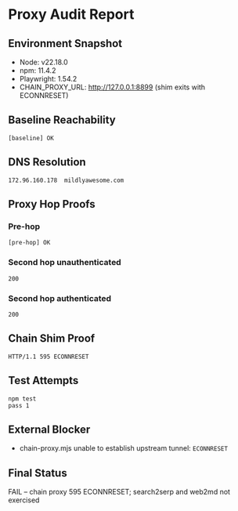 # Proxy Audit Report

## Environment Snapshot
- Node: v22.18.0
- npm: 11.4.2
- Playwright: 1.54.2
- CHAIN_PROXY_URL: http://127.0.0.1:8899 (shim exits with ECONNRESET)

## Baseline Reachability
```
[baseline] OK
```

## DNS Resolution
```
172.96.160.178  mildlyawesome.com
```

## Proxy Hop Proofs
### Pre-hop
```
[pre-hop] OK
```
### Second hop unauthenticated
```
200
```
### Second hop authenticated
```
200
```

## Chain Shim Proof
```
HTTP/1.1 595 ECONNRESET
```

## Test Attempts
```
npm test
pass 1
```

## External Blocker
- chain-proxy.mjs unable to establish upstream tunnel: `ECONNRESET`

## Final Status
FAIL – chain proxy 595 ECONNRESET; search2serp and web2md not exercised
